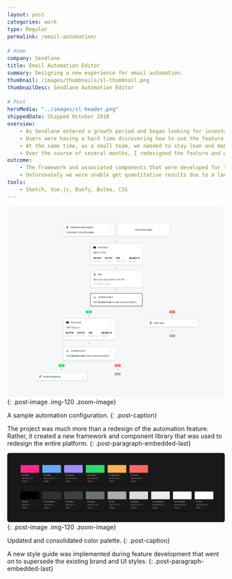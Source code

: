 ```yaml
---
layout: post
categories: work
type: Regular
permalink: /email-automation/

# Home
company: Sendlane
title: Email Automation Editor
summary: Designing a new experience for email automation.
thumbnail: /images/thumbnails/sl-thumbnail.png
thumbnailDesc: Sendlane Automation Editor

# Post
heroMedia: "../images/sl-header.png"
shippedDate: Shipped October 2018
overview:
    - As Sendlane entered a growth period and began looking for investment, it became clear that if we were going to compete with the likes of Active Campaign and Mail Chimp, we needed to modernize our core email automation feature.
    - Users were having a hard time discovering how to use the feature and it was expensive for the support team to teach them one-on-one.
    - At the same time, as a small team, we needed to stay lean and make improvements quickly.
    - Over the course of several months, I redesigned the feature and worked with the development team to launch it.
outcome:
    - The framework and associated components that were developed for this feature laid the foundation for a broader refresh of the entire platform.
    - Unforunately we were unable get quantitative results due to a lack of analytics tools but the customer support team was very happy with the results and our users were too.
tools:
    - Sketch, Vue.js, Buefy, Bulma, CSS
---
```


![Select screens from the app](../images/sl-automations-canvas.png){: .post-image .img-120 .zoom-image}

A sample automation configuration.
{: .post-caption}

The project was much more than a redesign of the automation feature. Rather, it created a new framework and component library that was used to redesign the entire platform.
{: .post-paragraph-embedded-last}


![Updated and consolidated color palette.](../images/sl-colors.png){: .post-image .img-120 .zoom-image}

Updated and consolidated color palette.
{: .post-caption}

A new style guide was implemented during feature development that went on to supersede the existing brand and UI styles.
{: .post-paragraph-embedded-last}

